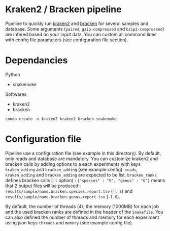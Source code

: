 # Kraken2 / Bracken pipeline

Pipeline to quickly run [kraken2](http://ccb.jhu.edu/software/kraken2/) and [bracken](https://ccb.jhu.edu/software/bracken/) for several samples and database. Some arguments (`paired`, `gzip-compressed` and `bzip2-compressed`) are infered based on your input data. You can custom all command lines with config file parameters (see configuration file section).

# Dependancies

Python

* snakemake

Softwares

* kraken2
* bracken

`conda create -n kraken2 kraken2 bracken snakemake`

# Configuration file

Pipeline use a configuration file (see example in this directory). By default, only reads and database are mandatory. You can customize kraken2 and bracken calls by adding options to a each experiments with keys `kraken_adding` and `bracken_adding` (see example config). `reads`, `kraken_adding` and `bracken_adding` are expected to be list. `bracken_ranks` defines bracken calls (`-l` option) : `{"species" : "S", "genus" : "G"}` means that 2 output files will be produced : `results/sample/name.bracken.species.report.tsv` (`-l S`) and `results/sample/name.bracken.genus.report.tsv` (`-l G`).

By default, the number of threads (4), the memory (1000MB) for each job and the used bracken ranks are defined in the header of the `Snakefile`. You can also defined the number of threads and memory for each experiment using json keys `threads` and `memory` (see example config file).